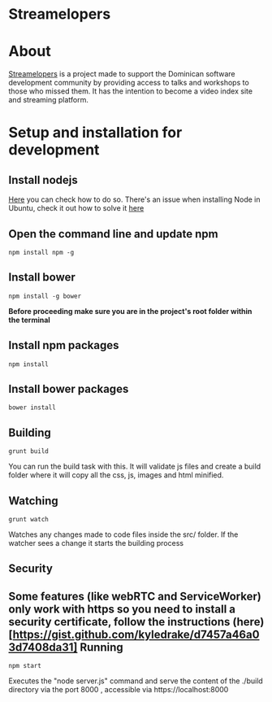 # Streamelopers
About
==============

[Streamelopers](https://streamelopers.org) is a project made to support the Dominican software development community by providing access to talks and workshops to those who missed them. It has the intention to become a video index site and streaming platform.

Setup and installation for development
==============

Install nodejs
--------------
[Here](https://goo.gl/YcOsZP) you can check how to do so. There's an issue when installing Node in Ubuntu, check it out how to solve it [here](https://goo.gl/uSfZXo)

Open the command line and update npm
--------------

```shell
npm install npm -g
```

Install bower
--------------

```shell
npm install -g bower
```

**Before proceeding make sure you are in the project's root folder within the terminal**

Install npm packages
--------------

```shell
npm install
```

Install bower packages
--------------

```shell
bower install
```

Building
--------------

```shell
grunt build
```

You can run the build task with this. It will validate js  files and create a build folder where it will copy all the css, js, images and html minified.

Watching
--------------

```shell
grunt watch
```

Watches any changes made to code files inside the src/ folder. If the watcher sees a change it starts the building process

Security
--------------

Some features (like webRTC and ServiceWorker) only work with https so you need to install a security certificate, follow the instructions (here)[https://gist.github.com/kyledrake/d7457a46a03d7408da31] 
Running
--------------

```shell
npm start
```

Executes the "node server.js"  command and serve the content of the ./build directory via the port 8000 , accessible via https://localhost:8000
